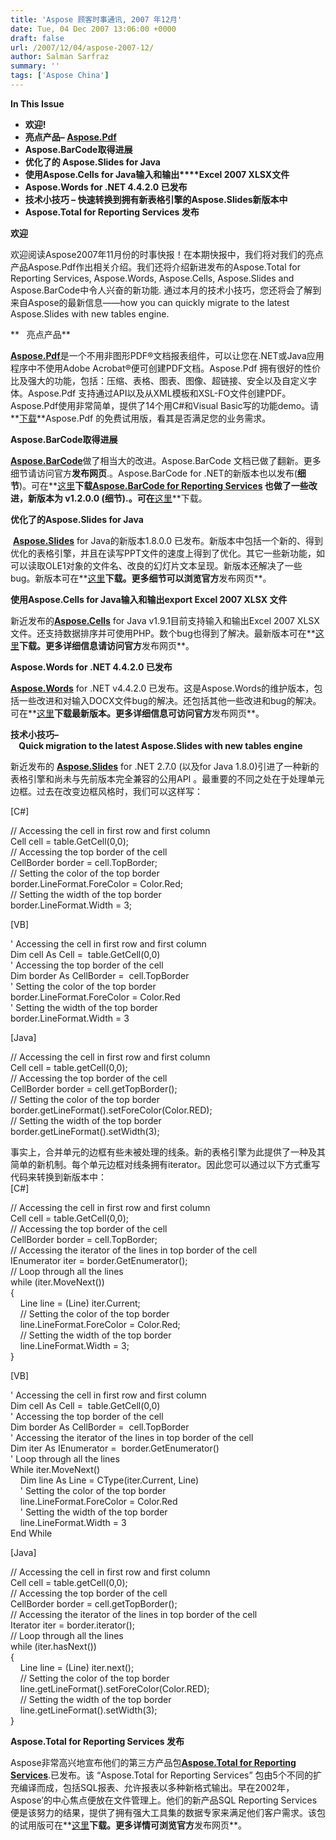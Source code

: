 ```yaml
---
title: 'Aspose 顾客时事通讯, 2007 年12月'
date: Tue, 04 Dec 2007 13:06:00 +0000
draft: false
url: /2007/12/04/aspose-2007-12/
author: Salman Sarfraz
summary: ''
tags: ['Aspose China']
---
```


**In This Issue**

*   **欢迎!**
*   **亮点产品– [Aspose.Pdf][1]**
*   **Aspose.BarCode取得进展**
*   **优化了的 Aspose.Slides for Java**
*   **使用Aspose.Cells for Java输入和输出****Excel 2007 XLSX文件**
*   **Aspose.Words for .NET 4.4.2.0 已发布**
*   **技术小技巧 – 快速转换到拥有新表格引擎的Aspose.Slides新版本中**
*   **Aspose.Total for Reporting Services 发布**

**欢迎**

欢迎阅读Aspose2007年11月份的时事快报！在本期快报中，我们将对我们的亮点产品Aspose.Pdf作出相关介绍。我们还将介绍新进发布的Aspose.Total for Reporting Services, Aspose.Words, Aspose.Cells, Aspose.Slides and Aspose.BarCode中令人兴奋的新功能. 通过本月的技术小技巧，您还将会了解到来自Aspose的最新信息——how you can quickly migrate to the latest Aspose.Slides with new tables engine.

**   亮点产品**

[**Aspose.Pdf**][2]是一个不用非图形PDF®文档报表组件，可以让您在.NET或Java应用程序中不使用Adobe Acrobat®便可创建PDF文档。Aspose.Pdf 拥有很好的性价比及强大的功能，包括：压缩、表格、图表、图像、超链接、安全以及自定义字体。Aspose.Pdf 支持通过API以及从XML模板和XSL-FO文件创建PDF。Aspose.Pdf使用非常简单，提供了14个用C#和Visual Basic写的功能demo。请 **[下载][3]**Aspose.Pdf 的免费试用版，看其是否满足您的业务需求。

**Aspose.BarCode取得进展**

[**Aspose.BarCode**][4]做了相当大的改进。Aspose.BarCode 文档已做了翻新。更多细节请访问官方**发布网页**.。Aspose.BarCode for .NET的新版本也以发布(**细节**)。可在**[这里][5]**下载[**Aspose.BarCode for Reporting Services**][6] 也做了一些改进，新版本为 v1.2.0.0 (**细节**).。可在**[这里][7]**下载。

**优化了的Aspose.Slides for Java**

 [**Aspose.Slides**][8] for Java的新版本1.8.0.0 已发布。新版本中包括一个新的、得到优化的表格引擎，并且在读写PPT文件的速度上得到了优化。其它一些新功能，如可以读取OLE1对象的文件名、改良的幻灯片文本呈现。新版本还解决了一些bug。新版本可在**[这里][9]**下载。更多细节可以浏览官方**发布网页**。  

**使用Aspose.Cells for Java输入和输出export Excel 2007 XLSX 文件**

新近发布的[**Aspose.Cells**][10] for Java v1.9.1目前支持输入和输出Excel 2007 XLSX文件。还支持数据排序并可使用PHP。数个bug也得到了解决。最新版本可在**[这里][11]**下载。更多详细信息请访问官方**发布网页**。

**Aspose.Words for .NET 4.4.2.0 已发布**

[**Aspose.Words**][12] for .NET v4.4.2.0 已发布。这是Aspose.Words的维护版本，包括一些改进和对输入DOCX文件bug的解决。还包括其他一些改进和bug的解决。可在**[这里][13]**下载最新版本。更多详细信息可访问官方**发布网页**。  

**技术小技巧–  
    Quick migration to the latest Aspose.Slides with new tables engine**

新近发布的 [**Aspose.Slides**][14] for .NET 2.7.0 (以及for Java 1.8.0)引进了一种新的表格引擎和尚未与先前版本完全兼容的公用API 。最重要的不同之处在于处理单元边框。过去在改变边框风格时，我们可以这样写：  
  
  
\[C#\]  
  
// Accessing the cell in first row and first column  
Cell cell = table.GetCell(0,0);  
// Accessing the top border of the cell  
CellBorder border = cell.TopBorder;  
// Setting the color of the top border  
border.LineFormat.ForeColor = Color.Red;  
// Setting the width of the top border  
border.LineFormat.Width = 3;  
  
\[VB\]  
  
' Accessing the cell in first row and first column  
Dim cell As Cell =  table.GetCell(0,0)  
' Accessing the top border of the cell  
Dim border As CellBorder =  cell.TopBorder  
' Setting the color of the top border  
border.LineFormat.ForeColor = Color.Red  
' Setting the width of the top border  
border.LineFormat.Width = 3  
  
\[Java\]  
  
// Accessing the cell in first row and first column  
Cell cell = table.getCell(0,0);  
// Accessing the top border of the cell  
CellBorder border = cell.getTopBorder();  
// Setting the color of the top border  
border.getLineFormat().setForeColor(Color.RED);  
// Setting the width of the top border  
border.getLineFormat().setWidth(3);  
  
事实上，合并单元的边框有些未被处理的线条。新的表格引擎为此提供了一种及其简单的新机制。每个单元边框对线条拥有iterator。因此您可以通过以下方式重写代码来转换到新版本中：  
\[C#\]  
  
// Accessing the cell in first row and first column  
Cell cell = table.GetCell(0,0);  
// Accessing the top border of the cell  
CellBorder border = cell.TopBorder;  
// Accessing the iterator of the lines in top border of the cell  
IEnumerator iter = border.GetEnumerator();  
// Loop through all the lines  
while (iter.MoveNext())  
{  
    Line line = (Line) iter.Current;  
    // Setting the color of the top border  
    line.LineFormat.ForeColor = Color.Red;  
    // Setting the width of the top border  
    line.LineFormat.Width = 3;  
}  
  
\[VB\]  
  
' Accessing the cell in first row and first column  
Dim cell As Cell =  table.GetCell(0,0)  
' Accessing the top border of the cell  
Dim border As CellBorder =  cell.TopBorder  
' Accessing the iterator of the lines in top border of the cell  
Dim iter As IEnumerator =  border.GetEnumerator()  
' Loop through all the lines  
While iter.MoveNext()  
    Dim line As Line = CType(iter.Current, Line)  
    ' Setting the color of the top border  
    line.LineFormat.ForeColor = Color.Red  
    ' Setting the width of the top border  
    line.LineFormat.Width = 3  
End While  
  
\[Java\]  
  
// Accessing the cell in first row and first column  
Cell cell = table.getCell(0,0);  
// Accessing the top border of the cell  
CellBorder border = cell.getTopBorder();  
// Accessing the iterator of the lines in top border of the cell  
Iterator iter = border.iterator();  
// Loop through all the lines  
while (iter.hasNext())  
{  
    Line line = (Line) iter.next();  
    // Setting the color of the top border  
    line.getLineFormat().setForeColor(Color.RED);  
    // Setting the width of the top border  
    line.getLineFormat().setWidth(3);  
}  

**Aspose.Total for Reporting Services 发布**

Aspose非常高兴地宣布他们的第三方产品包[**Aspose.Total for Reporting Services**][15].已发布。该 “Aspose.Total for Reporting Services” 包由5个不同的扩充编译而成，包括SQL报表、允许报表以多种新格式输出。早在2002年，Aspose’的中心焦点便放在文件管理上。他们的新产品SQL Reporting Services便是该努力的结果，提供了拥有强大工具集的数据专家来满足他们客户需求。该包的试用版可在**[这里][16]**下载。更多详情可浏览官方**发布网页**。




[1]: http://www.aspose.com/Products/Aspose.Pdf/Default.aspx
[2]: http://www.aspose.com/Products/Aspose.Pdf/Default.aspx
[3]: http://www.aspose.com/Community/Files/51/aspose.pdf/default.aspx
[4]: http://www.aspose.com/Products/Aspose.Barcode/
[5]: http://www.aspose.com/Community/Files/53/aspose.barcode/category1082.aspx
[6]: http://www.aspose.com/Products/Aspose.BarCode.Reporting.Services/
[7]: http://www.aspose.com/Community/Files/52/aspose.barcode.reporting.services/category1217.aspx
[8]: http://www.aspose.com/Products/Aspose.Slides/
[9]: http://www.aspose.com/Community/Files/51/aspose.slides/category1199.aspx
[10]: http://www.aspose.com/Products/Aspose.Cells/
[11]: http://www.aspose.com/Community/Files/51/aspose.cells/entry102877.aspx
[12]: http://www.aspose.com/Products/Aspose.Words/
[13]: http://www.aspose.com/Community/Files/51/aspose.words/entry103596.aspx
[14]: http://www.aspose.com/Products/Aspose.Slides/
[15]: http://www.aspose.com/Products/Aspose.Total/
[16]: http://www.aspose.com/Community/Files/50/aspose.total.for.reporting.services/default.aspx



